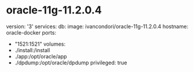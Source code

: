 # oracle-11g-11.2.0.4

version: '3'
services:
  db:
   image: ivancondori/oracle-11g-11.2.0.4
   hostname: oracle-docker
   ports:
   - "1521:1521"
   volumes:
   - ./install:/install
   - ./app:/opt/oracle/app
   - ./dpdump:/opt/oracle/dpdump
   privileged: true
